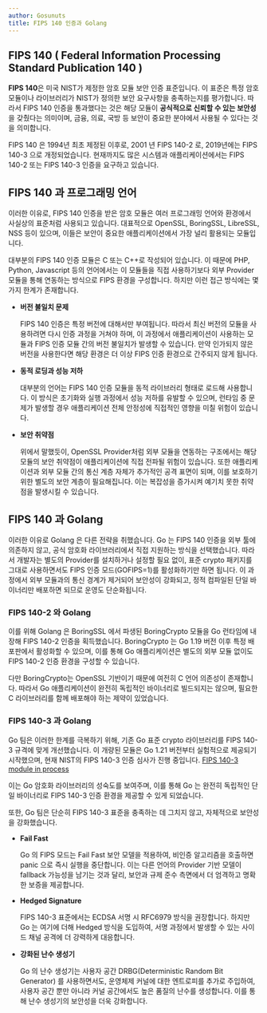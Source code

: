 ```yaml
---
author: Gosunuts
title: FIPS 140 인증과 Golang
---
```


## FIPS 140 ( Federal Information Processing Standard Publication 140 )
**FIPS 140**은 미국 NIST가 제정한 암호 모듈 보안 인증 표준입니다. 이 표준은 특정 암호 모듈이나 라이브러리가 NIST가 정의한 보안 요구사항을 충족하는지를 평가합니다. 따라서 FIPS 140 인증을 통과했다는 것은 해당 모듈이 **공식적으로 신뢰할 수 있는 보안성**을 갖췄다는 의미이며, 금융, 의료, 국방 등 보안이 중요한 분야에서 사용될 수 있다는 것을 의미합니다.

FIPS 140 은 1994년 최초 제정된 이후로, 2001 년 FIPS 140-2 로, 2019년에는 FIPS 140-3 으로 개정되었습니다. 현재까지도 많은 시스템과 애플리케이션에서는 FIPS 140-2 또는 FIPS 140-3 인증을 요구하고 있습니다.

## FIPS 140 과 프로그래밍 언어
이러한 이유로, FIPS 140 인증을 받은 암호 모듈은 여러 프로그래밍 언어와 환경에서 사실상의 표준처럼 사용되고 있습니다. 대표적으로 OpenSSL, BoringSSL, LibreSSL, NSS 등이 있으며, 이들은 보안이 중요한 애플리케이션에서 가장 널리 활용되는 모듈입니다.

대부분의 FIPS 140 인증 모듈은 C 또는 C++로 작성되어 있습니다. 이 때문에 PHP, Python, Javascript 등의 언어에서는 이 모듈들을 직접 사용하기보다 외부 Provider 모듈을 통해 연동하는 방식으로 FIPS 환경을 구성합니다. 하지만 이런 접근 방식에는 몇 가지 한계가 존재합니다.

-   **버전 불일치 문제**

    FIPS 140 인증은 특정 버전에 대해서만 부여됩니다. 따라서 최신 버전의 모듈을 사용하려면 다시 인증 과정을 거쳐야 하며, 이 과정에서 애플리케이션이 사용하는 모듈과 FIPS 인증 모듈 간의 버전 불일치가 발생할 수 있습니다. 만약 인가되지 않은 버전을 사용한다면 해당 환경은 더 이상 FIPS 인증 환경으로 간주되지 않게 됩니다.

-  **동적 로딩과 성능 저하**

    대부분의 언어는 FIPS 140 인증 모듈을 동적 라이브러리 형태로 로드해 사용합니다. 이 방식은 초기화와 실행 과정에서 성능 저하를 유발할 수 있으며, 런타임 중 문제가 발생할 경우 애플리케이션 전체 안정성에 직접적인 영향을 미칠 위험이 있습니다.

-  **보안 취약점**

    위에서 말했듯이, OpenSSL Provider처럼 외부 모듈을 연동하는 구조에서는 해당 모듈의 보안 취약점이 애플리케이션에 직접 전파될 위험이 있습니다. 또한 애플리케이션과 외부 모듈 간의 통신 계층 자체가 추가적인 공격 표면이 되며, 이를 보호하기 위한 별도의 보안 계층이 필요해집니다. 이는 복잡성을 증가시켜 예기치 못한 취약점을 발생시킬 수 있습니다.

## FIPS 140 과 Golang
이러한 이유로 Golang 은 다른 전략을 취했습니다. Go 는 FIPS 140 인증을 외부 툴에 의존하지 않고, 공식 암호화 라이브러리에서 직접 지원하는 방식을 선택했습니다. 따라서 개발자는 별도의 Provider를 설치하거나 설정할 필요 없이, 표준 crypto 패키지를 그대로 사용하면서도 FIPS 인증 모드(GOFIPS=1)를 활성화하기만 하면 됩니다. 이 과정에서 외부 모듈과의 통신 경계가 제거되어 보안성이 강화되고, 정적 컴파일된 단일 바이너리만 배포하면 되므로 운영도 단순화됩니다.

### FIPS 140-2 와 Golang
이를 위해 Golang 은 BoringSSL 에서 파생된 BoringCrypto 모듈을 Go 런타임에 내장해 FIPS 140-2 인증을 획득했습니다. BoringCrypto 는 Go 1.19 버전 이후 특정 배포판에서 활성화할 수 있으며, 이를 통해 Go 애플리케이션은 별도의 외부 모듈 없이도 FIPS 140-2 인증 환경을 구성할 수 있습니다.

다만 BoringCrypto는 OpenSSL 기반이기 때문에 여전히 C 언어 의존성이 존재합니다. 따라서 Go 애플리케이션이 완전히 독립적인 바이너리로 빌드되지는 않으며, 필요한 C 라이브러리를 함께 배포해야 하는 제약이 있었습니다.

### FIPS 140-3 과 Golang
Go 팀은 이러한 한계를 극복하기 위해, 기존 Go 표준 crypto 라이브러리를 FIPS 140-3 규격에 맞게 개선했습니다. 이 개량된 모듈은 Go 1.21 버전부터 실험적으로 제공되기 시작했으며, 현재 NIST의 FIPS 140-3 인증 심사가 진행 중입니다.
[FIPS 140-3 module in process](https://csrc.nist.gov/projects/cryptographic-module-validation-program/modules-in-process/modules-in-process-list)

이는 Go 암호화 라이브러리의 성숙도를 보여주며, 이를 통해 Go 는 완전히 독립적인 단일 바이너리로 FIPS 140-3 인증 환경을 제공할 수 있게 되었습니다.

또한, Go 팀은 단순히 FIPS 140-3 표준을 충족하는 데 그치지 않고, 자체적으로 보안성을 강화했습니다.

-   **Fail Fast**

    Go 의 FIPS 모드는 Fail Fast 보안 모델을 적용하여, 비인증 알고리즘을 호출하면 panic 으로 즉시 실행을 중단합니다. 이는 다른 언어의 Provider 기반 모델이 fallback 가능성을 남기는 것과 달리, 보안과 규제 준수 측면에서 더 엄격하고 명확한 보증을 제공합니다.

-   **Hedged Signature**

    FIPS 140-3 표준에서는 ECDSA 서명 시 RFC6979 방식을 권장합니다. 하지만 Go 는 여기에 더해 Hedged 방식을 도입하여, 서명 과정에서 발생할 수 있는 사이드 채널 공격에 더 강력하게 대응합니다.

-   **강화된 난수 생성기**

    Go 의 난수 생성기는 사용자 공간 DRBG(Deterministic Random Bit Generator) 를 사용하면서도, 운영체제 커널에 대한 엔트로피를 추가로 주입하여, 사용자 공간 뿐만 아니라 커널 공간에서도 높은 품질의 난수를 생성합니다. 이를 통해 난수 생성기의 보안성을 더욱 강화합니다.